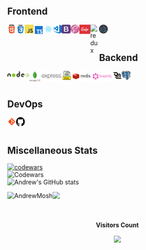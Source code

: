 ## Frontend

<img align="left" alt="HTML5" width="4%" src="https://github.com/AndrewMosh/AndrewMosh/blob/main/icons/html5.png"/>
<img align="left" alt="СSS3" width="4%" src="https://github.com/AndrewMosh/AndrewMosh/blob/main/icons/css3.png"/>
<img align="left" alt="JS" width="4%" src="https://github.com/AndrewMosh/AndrewMosh/blob/main/icons/javascript.png"/>
<img align="left" alt="TS" width="4.7%" src="https://github.com/AndrewMosh/AndrewMosh/blob/main/icons/ts.svg"/>
<img align="left" alt="React" title='React' width="4%" src="https://github.com/AndrewMosh/AndrewMosh/blob/main/icons/react.png"/>
<img align="left" alt="VS"  title='VS code' width="4%" src="https://github.com/AndrewMosh/AndrewMosh/blob/main/icons/vs-code.png"/>
<img align="left" alt="Bootstrap" title='Bootstrap' width="4%" src="https://github.com/AndrewMosh/AndrewMosh/blob/main/icons/bootstrap.png"/>
<img align="left" alt="Sass" title='Sass' width="4%" src="https://github.com/AndrewMosh/AndrewMosh/blob/main/icons/free-icon-sass-5968358.png"/>
<img align="left" alt="gulp" title='Gulp' width="5%" src="https://github.com/AndrewMosh/AndrewMosh/blob/main/icons/gulp.png"/>
<img align="left" alt="redux" title='Redux' width="4%" src="https://github.com/AndrewMosh/AndrewMosh/blob/main/icons/redux-icon.svg"/>
<img align="left" alt="electron" title='Electron' width="4%" src="https://github.com/AndrewMosh/AndrewMosh/blob/main/icons/electron.svg"/>

</br>
</br>

## Backend

<img align="left" alt="NodeJs" title='NodeJs' width="10%" src="https://github.com/AndrewMosh/AndrewMosh/blob/main/icons/nodejs.svg"/>
<img align="left" alt="Mongodb" title='Mongodb' width="5%" src="https://github.com/AndrewMosh/AndrewMosh/blob/main/icons/mongodb.svg"/>
<img align="left" alt="express" width="10%" src="https://github.com/AndrewMosh/AndrewMosh/blob/main/icons/expressjs-ar21.svg"/>
<img align="left" alt="SQL" title='SQL' width="4%" src="https://github.com/AndrewMosh/AndrewMosh/blob/main/icons/free-icon-sql-file-8422279.png"/>
<img align="left" alt="Redis" title='Redis' width="9.5%" src="https://github.com/AndrewMosh/AndrewMosh/blob/main/icons/redis.svg"/>
<img align="left" alt="GraphQL" title='GraphQL' width="9.5%" src="https://github.com/AndrewMosh/AndrewMosh/blob/main/icons/graphql.svg"/>
<img align="left" alt="Websocket" title='Websocket' width="4%" src="https://github.com/AndrewMosh/AndrewMosh/blob/main/icons/websocket.svg"/>
<img align="left" alt="Postgresql" title='Postgresql' width="4%" src="https://github.com/AndrewMosh/AndrewMosh/blob/main/icons/Postgresql.svg..png"/>

</br>
</br>

## DevOps

<img align="left" alt="Git" title='Git' width="4%"  src="https://github.com/AndrewMosh/AndrewMosh/blob/main/icons/git.png"/>
<img align="left" alt="GitHub" title='GitHub' width="4%"  src="https://github.com/AndrewMosh/AndrewMosh/blob/main/icons/github.png"/>
</br>
</br>

## Miscellaneous Stats

[![codewars](https://www.codewars.com/users/AndrewMosh/badges/large)](https://www.codewars.com/users/AndrewMosh)
</br>
![Codewars](https://github.r2v.ch/codewars?user=AndrewMosh)  
![Andrew's GitHub stats](https://github-readme-stats.vercel.app/api?username=AndrewMosh&show_icons=true&theme=radical)
</br>
<p><img align="left" src="https://github-readme-stats.vercel.app/api/top-langs?username=AndrewMosh&show_icons=true&theme=tokyonight&locale=en&layout=compact" alt="AndrewMosh"/></p>


<div >
      <img src="https://github-profile-trophy.vercel.app/?username=AndrewMosh&theme=discord&no-frame=false&no-bg=false&margin-w=4&column=8">
    </a>
</div>

</br>
 <div align="center">
<br><p align="centre"><b>Visitors Count</b></p>  
<p align="center"><img align="center" src="https://profile-counter.glitch.me/{AndrewMosh}/count.svg"/></p> 
<br>
</div>



<!-- [![GitHub Streak](https://github-readme-streak-stats.herokuapp.com/?user=AndrewMosh)](https://github.com/AndrewMosh) -->
